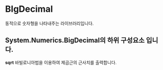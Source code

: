 # BIgDecimal

동적으로 숫자형을 나타내주는 라이브러리입니다.

## System.Numerics.BigDecimal의 하위 구성요소 입니다.

  **sqrt** 바빌로니아법을 이용하여 제곱근의 근사치를 출력합니다.
  
